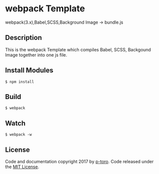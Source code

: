 webpack Template
====

webpack(3.x),Babel,SCSS,Background Image → bundle.js

## Description

This is the webpack Template which compiles Babel, SCSS, Backgound Image together into one js file.

## Install Modules
```$ npm install```

## Build
```$ webpack```

## Watch
```$ webpack -w```

## License

Code and documentation copyright 2017 by [p-toro](https://github.com/p-toro). Code released under the [MIT License](https://github.com/p-toro/webpack-template/blob/master/LICENSE).
